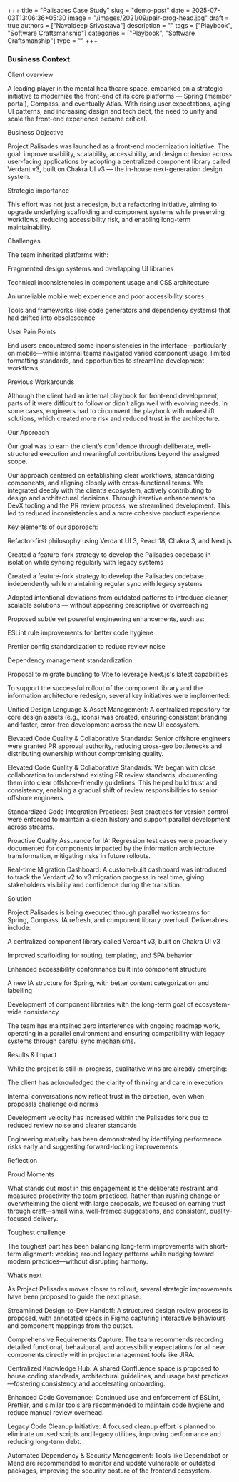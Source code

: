 +++
title = "Palisades Case Study"
slug = "demo-post"
date = 2025-07-03T13:06:36+05:30
image = "/images/2021/09/pair-prog-head.jpg"
draft = true
authors = ["Navaldeep Srivastava"]
description = ""
tags = ["Playbook", "Software Craftsmanship"]
categories = ["Playbook", "Software Craftsmanship"]
type = ""
+++

### Business Context

Client overview

A leading player in the mental healthcare space, embarked on a strategic initiative to modernize the front-end of its core platforms — Spring (member portal), Compass, and eventually Atlas. With rising user expectations, aging UI patterns, and increasing design and tech debt, the need to unify and scale the front-end experience became critical.

Business Objective

Project Palisades was launched as a front-end modernization initiative. The goal: improve usability, scalability, accessibility, and design cohesion across user-facing applications by adopting a centralized component library called Verdant v3, built on Chakra UI v3 — the in-house next-generation design system.

Strategic importance

This effort was not just a redesign, but a refactoring initiative, aiming to upgrade underlying scaffolding and component systems while preserving workflows, reducing accessibility risk, and enabling long-term maintainability.

Challenges

The team inherited platforms with:

Fragmented design systems and overlapping UI libraries

Technical inconsistencies in component usage and CSS architecture

An unreliable mobile web experience and poor accessibility scores

Tools and frameworks (like code generators and dependency systems) that had drifted into obsolescence

User Pain Points

End users encountered some inconsistencies in the interface—particularly on mobile—while internal teams navigated varied component usage, limited formatting standards, and opportunities to streamline development workflows.

Previous Workarounds

Although the client had an internal playbook for front-end development, parts of it were difficult to follow or didn’t align well with evolving needs. In some cases, engineers had to circumvent the playbook with makeshift solutions, which created more risk and reduced trust in the architecture.

Our Approach

Our goal was to earn the client’s confidence through deliberate, well-structured execution and meaningful contributions beyond the assigned scope.

Our approach centered on establishing clear workflows, standardizing components, and aligning closely with cross-functional teams. We integrated deeply with the client’s ecosystem, actively contributing to design and architectural decisions. Through iterative enhancements to DevX tooling and the PR review process, we streamlined development. This led to reduced inconsistencies and a more cohesive product experience.

Key elements of our approach:

Refactor-first philosophy using Verdant UI 3, React 18, Chakra 3, and Next.js

Created a feature-fork strategy to develop the Palisades codebase in isolation while syncing regularly with legacy systems

Created a feature-fork strategy to develop the Palisades codebase independently while maintaining regular sync with legacy systems

Adopted intentional deviations from outdated patterns to introduce cleaner, scalable solutions — without appearing prescriptive or overreaching

Proposed subtle yet powerful engineering enhancements, such as:

ESLint rule improvements for better code hygiene

Prettier config standardization to reduce review noise

Dependency management standardization

Proposal to migrate bundling to Vite to leverage Next.js's latest capabilities

To support the successful rollout of the component library and the information architecture redesign, several key initiatives were implemented:

Unified Design Language & Asset Management: A centralized repository for core design assets (e.g., icons) was created, ensuring consistent branding and faster, error-free development across the new UI ecosystem.

Elevated Code Quality & Collaborative Standards: Senior offshore engineers were granted PR approval authority, reducing cross-geo bottlenecks and distributing ownership without compromising quality.

Elevated Code Quality & Collaborative Standards: We began with close collaboration to understand existing PR review standards, documenting them into clear offshore-friendly guidelines. This helped build trust and consistency, enabling a gradual shift of review responsibilities to senior offshore engineers.

Standardized Code Integration Practices: Best practices for version control were enforced to maintain a clean history and support parallel development across streams.

Proactive Quality Assurance for IA: Regression test cases were proactively documented for components impacted by the information architecture transformation, mitigating risks in future rollouts.

Real-time Migration Dashboard: A custom-built dashboard was introduced to track the Verdant v2 to v3 migration progress in real time, giving stakeholders visibility and confidence during the transition.

Solution

Project Palisades is being executed through parallel workstreams for Spring, Compass, IA refresh, and component library overhaul. Deliverables include:

A centralized component library called Verdant v3, built on Chakra UI v3

Improved scaffolding for routing, templating, and SPA behavior

Enhanced accessibility conformance built into component structure

A new IA structure for Spring, with better content categorization and labelling

Development of component libraries with the long-term goal of ecosystem-wide consistency

The team has maintained zero interference with ongoing roadmap work, operating in a parallel environment and ensuring compatibility with legacy systems through careful sync mechanisms.

Results & Impact

While the project is still in-progress, qualitative wins are already emerging:

The client has acknowledged the clarity of thinking and care in execution

Internal conversations now reflect trust in the direction, even when proposals challenge old norms

Development velocity has increased within the Palisades fork due to reduced review noise and clearer standards

Engineering maturity has been demonstrated by identifying performance risks early and suggesting forward-looking improvements

Reflection

Proud Moments

What stands out most in this engagement is the deliberate restraint and measured proactivity the team practiced. Rather than rushing change or overwhelming the client with large proposals, we focused on earning trust through craft—small wins, well-framed suggestions, and consistent, quality-focused delivery.

Toughest challenge

The toughest part has been balancing long-term improvements with short-term alignment: working around legacy patterns while nudging toward modern practices—without disrupting harmony.

What’s next

As Project Palisades moves closer to rollout, several strategic improvements have been proposed to guide the next phase:

Streamlined Design-to-Dev Handoff: A structured design review process is proposed, with annotated specs in Figma capturing interactive behaviours and component mappings from the outset.

Comprehensive Requirements Capture: The team recommends recording detailed functional, behavioural, and accessibility expectations for all new components directly within project management tools like JIRA.

Centralized Knowledge Hub: A shared Confluence space is proposed to house coding standards, architectural guidelines, and usage best practices—fostering consistency and accelerating onboarding.

Enhanced Code Governance: Continued use and enforcement of ESLint, Prettier, and similar tools are recommended to maintain code hygiene and reduce manual review overhead.

Legacy Code Cleanup Initiative: A focused cleanup effort is planned to eliminate unused scripts and legacy utilities, improving performance and reducing long-term debt.

Automated Dependency & Security Management: Tools like Dependabot or Mend are recommended to monitor and update vulnerable or outdated packages, improving the security posture of the frontend ecosystem.
